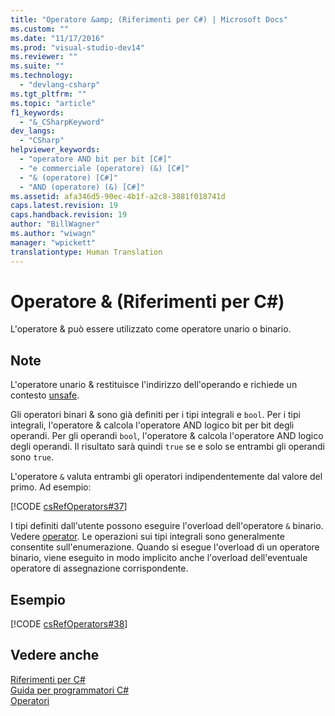 ```yaml
---
title: "Operatore &amp; (Riferimenti per C#) | Microsoft Docs"
ms.custom: ""
ms.date: "11/17/2016"
ms.prod: "visual-studio-dev14"
ms.reviewer: ""
ms.suite: ""
ms.technology: 
  - "devlang-csharp"
ms.tgt_pltfrm: ""
ms.topic: "article"
f1_keywords: 
  - "&_CSharpKeyword"
dev_langs: 
  - "CSharp"
helpviewer_keywords: 
  - "operatore AND bit per bit [C#]"
  - "e commerciale (operatore) (&) [C#]"
  - "& (operatore) [C#]"
  - "AND (operatore) (&) [C#]"
ms.assetid: afa346d5-90ec-4b1f-a2c8-3881f018741d
caps.latest.revision: 19
caps.handback.revision: 19
author: "BillWagner"
ms.author: "wiwagn"
manager: "wpickett"
translationtype: Human Translation
---
```

# Operatore &amp; (Riferimenti per C#)
L'operatore & può essere utilizzato come operatore unario o binario.  
  
## Note  
 L'operatore unario & restituisce l'indirizzo dell'operando e richiede un contesto [unsafe](../../../csharp/language-reference/keywords/unsafe.md).  
  
 Gli operatori binari & sono già definiti per i tipi integrali e `bool`.  Per i tipi integrali, l'operatore & calcola l'operatore AND logico bit per bit degli operandi.  Per gli operandi `bool`, l'operatore & calcola l'operatore AND logico degli operandi. Il risultato sarà quindi `true` se e solo se entrambi gli operandi sono `true`.  
  
 L'operatore `&` valuta entrambi gli operatori indipendentemente dal valore del primo.  Ad esempio:  
  
 [!CODE [csRefOperators#37](../CodeSnippet/VS_Snippets_VBCSharp/csrefOperators#37)]  
  
 I tipi definiti dall'utente possono eseguire l'overload dell'operatore `&` binario. Vedere [operator](../../../csharp/language-reference/keywords/operator.md).  Le operazioni sui tipi integrali sono generalmente consentite sull'enumerazione.  Quando si esegue l'overload di un operatore binario, viene eseguito in modo implicito anche l'overload dell'eventuale operatore di assegnazione corrispondente.  
  
## Esempio  
 [!CODE [csRefOperators#38](../CodeSnippet/VS_Snippets_VBCSharp/csrefOperators#38)]  
  
## Vedere anche  
 [Riferimenti per C\#](../../../csharp/language-reference/index.md)   
 [Guida per programmatori C\#](../../../csharp/programming-guide/index.md)   
 [Operatori](../../../csharp/language-reference/operators/index.md)